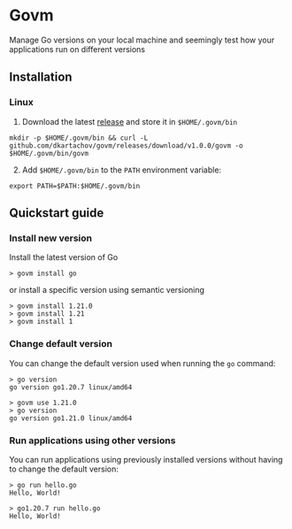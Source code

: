 # Govm
Manage Go versions on your local machine and seemingly test how your applications run on different versions

## Installation
### Linux
1. Download the latest [release](https://github.com/dkartachov/govm/releases) and store it in `$HOME/.govm/bin`
```
mkdir -p $HOME/.govm/bin && curl -L github.com/dkartachov/govm/releases/download/v1.0.0/govm -o $HOME/.govm/bin/govm
```
2. Add `$HOME/.govm/bin` to the `PATH` environment variable:
```
export PATH=$PATH:$HOME/.govm/bin
```

## Quickstart guide
### Install new version
Install the latest version of Go
```
> govm install go
```
or install a specific version using semantic versioning
```
> govm install 1.21.0
> govm install 1.21
> govm install 1
```

### Change default version
You can change the default version used when running the `go` command:
```
> go version
go version go1.20.7 linux/amd64

> govm use 1.21.0
> go version
go version go1.21.0 linux/amd64
```

### Run applications using other versions
You can run applications using previously installed versions without having to change the default version:
```
> go run hello.go
Hello, World!

> go1.20.7 run hello.go
Hello, World!
```